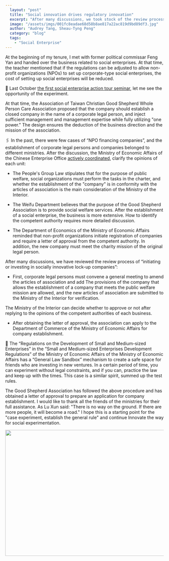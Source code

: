 ```yaml
---
  layout: "post"
  title: "Social innovation drives regulatory innovation"
  excerpt: "After many discussions, we took stock of the review process of “initiating or investing in socially innovative lock-up companies”."
  image: "/assets/imgs/001fc8eadae68d58b8ae817a22ac819d9bd89df3.jpg"
  author: "Audrey Tang, Sheau-Tyng Peng"
  category: "blog"
  tags: 
    - "Social Enterprise"
---
```



 At the beginning of my tenure, I met with former political commissar Feng Yan and handed over the business related to social enterprises. At that time, the teacher mentioned that if the regulations can be adjusted to allow non-profit organizations (NPOs) to set up corporate-type social enterprises, the cost of setting up social enterprises will be reduced. 

🌱 Last October [the first social enterprise action tour seminar](https://sayit.pdis.nat.gov.tw/2017-10-31-%e7%a4%be%e6%9c%83%e4%bc%81%e6%a5%ad%e7%ac%ac%e4%b8%80%e6%ac%a1%e5%b7%a1%e8%bf%b4%e6%9c%83%e8%ad%b0#s110683), let me see the opportunity of the experiment. 

At that time, the Association of Taiwan Christian Good Shepherd Whole Person Care Association proposed that the company should establish a closed company in the name of a corporate legal person, and inject sufficient management and management expertise while fully utilizing &quot;one power.&quot; The design ensures the deduction of the business direction and the mission of the association. 

🖇 In the past, there were few cases of “NPO financing companies”, and the establishment of corporate legal persons and companies belonged to different ministries. After the discussion, the Ministry of Economic Affairs of the Chinese Enterprise Office [actively coordinated](https://sayit.pdis.nat.gov.tw/2018-01-05-%e7%a4%be%e5%9c%98%e6%b3%95%e4%ba%ba%e7%99%bc%e8%b5%b7%e6%88%96%e6%8a%95%e8%b3%87%e7%a4%be%e6%9c%83%e5%89%b5%e6%96%b0%e5%9e%8b%e9%96%89%e9%8e%96%e6%80%a7%e5%85%ac%e5%8f%b8%e5%af%a9%e6%a0%b8%e6%a9%9f%e5%88%b6%e8%a6%8f%e7%95%ab%e5%8d%94%e8%aa%bf%e6%9c%83), clarify the opinions of each unit:

* The People&#39;s Group Law stipulates that for the purpose of public welfare, social organizations must perform the tasks in the charter, and whether the establishment of the &quot;company&quot; is in conformity with the articles of association is the main consideration of the Ministry of the Interior. 

* The Weifu Department believes that the purpose of the Good Shepherd Association is to provide social welfare services. After the establishment of a social enterprise, the business is more extensive. How to identify the competent authority requires more detailed discussion. 

* The Department of Economics of the Ministry of Economic Affairs reminded that non-profit organizations initiate registration of companies and require a letter of approval from the competent authority. In addition, the new company must meet the charity mission of the original legal person. 

 After many discussions, we have reviewed the review process of “initiating or investing in socially innovative lock-up companies”:

* First, corporate legal persons must convene a general meeting to amend the articles of association and add The provisions of the company that allows the establishment of a company that meets the public welfare mission are allowed, and the new articles of association are submitted to the Ministry of the Interior for verification. 

 The Ministry of the Interior can decide whether to approve or not after replying to the opinions of the competent authorities of each business. 

* After obtaining the letter of approval, the association can apply to the Department of Commerce of the Ministry of Economic Affairs for company establishment. 

🚥 The “Regulations on the Development of Small and Medium-sized Enterprises” in the “Small and Medium-sized Enterprises Development Regulations” of the Ministry of Economic Affairs of the Ministry of Economic Affairs has a “General Law Sandbox” mechanism to create a safe space for friends who are investing in new ventures. In a certain period of time, you can experiment without legal constraints, and if you can, practice the law and keep up with the times. This case is a similar spirit, summed up the test rules. 

The Good Shepherd Association has followed the above procedure and has obtained a letter of approval to prepare an application for company establishment. I would like to thank all the friends of the ministries for their full assistance. As Lu Xun said: &quot;There is no way on the ground. If there are more people, it will become a road.&quot; I hope this is a starting point for the &quot;case experiment, establish the general rule&quot; and continue Innovate the way for social experimentation. 

 <center><img src="/assets/imgs/001fc8eadae68d58b8ae817a22ac819d9bd89df3.jpg" width="600" height="400"></center> 

